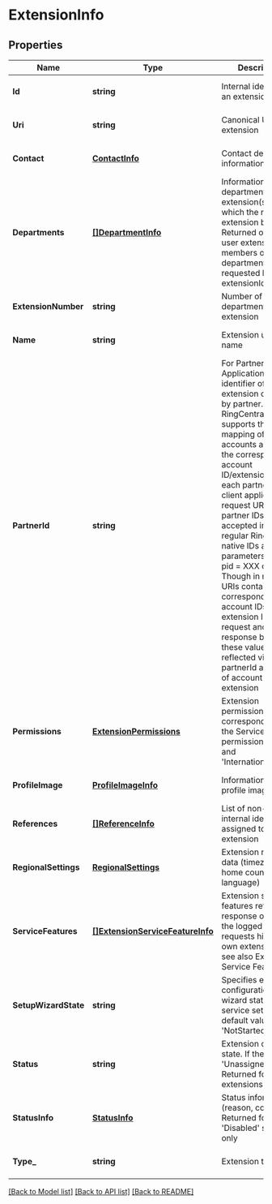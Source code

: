 # ExtensionInfo

## Properties
Name | Type | Description | Notes
------------ | ------------- | ------------- | -------------
**Id** | **string** | Internal identifier of an extension | [optional] [default to null]
**Uri** | **string** | Canonical URI of an extension | [optional] [default to null]
**Contact** | [**ContactInfo**](ContactInfo.md) | Contact detailed information | [optional] [default to null]
**Departments** | [**[]DepartmentInfo**](DepartmentInfo.md) | Information on department extension(s), to which the requested extension belongs. Returned only for user extensions, members of department, requested by single extensionId | [optional] [default to null]
**ExtensionNumber** | **string** | Number of department extension | [optional] [default to null]
**Name** | **string** | Extension user name | [optional] [default to null]
**PartnerId** | **string** | For Partner Applications Internal identifier of an extension created by partner. The RingCentral supports the mapping of accounts and stores the corresponding account ID/extension ID for each partner ID of a client application. In request URIs partner IDs are accepted instead of regular RingCentral native IDs as path parameters using pid &#x3D; XXX clause. Though in response URIs contain the corresponding account IDs and extension IDs. In all request and response bodies these values are reflected via partnerId attributes of account and extension | [optional] [default to null]
**Permissions** | [**ExtensionPermissions**](ExtensionPermissions.md) | Extension permissions, corresponding to the Service Web permissions &#39;Admin&#39; and &#39;InternationalCalling&#39; | [optional] [default to null]
**ProfileImage** | [**ProfileImageInfo**](ProfileImageInfo.md) | Information on profile image | [optional] [default to null]
**References** | [**[]ReferenceInfo**](ReferenceInfo.md) | List of non-RC internal identifiers assigned to an extension | [optional] [default to null]
**RegionalSettings** | [**RegionalSettings**](RegionalSettings.md) | Extension region data (timezone, home country, language) | [optional] [default to null]
**ServiceFeatures** | [**[]ExtensionServiceFeatureInfo**](ExtensionServiceFeatureInfo.md) | Extension service features returned in response only when the logged-in user requests his/her own extension info, see also Extension Service Features | [optional] [default to null]
**SetupWizardState** | **string** | Specifies extension configuration wizard state (web service setup). The default value is &#39;NotStarted&#39; | [optional] [default to null]
**Status** | **string** | Extension current state. If the status is &#39;Unassigned&#39;. Returned for all extensions | [optional] [default to null]
**StatusInfo** | [**StatusInfo**](StatusInfo.md) | Status information (reason, comment). Returned for &#39;Disabled&#39; status only | [optional] [default to null]
**Type_** | **string** | Extension type | [optional] [default to null]

[[Back to Model list]](../README.md#documentation-for-models) [[Back to API list]](../README.md#documentation-for-api-endpoints) [[Back to README]](../README.md)


